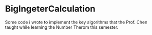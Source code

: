 # BigIngeterCalculation
Some code i wrote to implement the key algorithms that the Prof. Chen taught while learning the Number Therom this semester.
